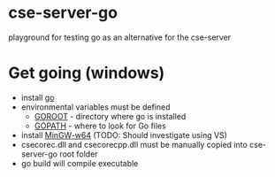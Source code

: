 # cse-server-go
playground for testing go as an alternative for the cse-server

# Get going (windows)
- install [go](https://golang.org/dl/)
- environmental variables must be defined
    - [GOROOT](https://golang.org/doc/install#tarball_non_standard) - directory where go is installed
    - [GOPATH](https://golang.org/cmd/go/#hdr-GOPATH_environment_variable) - where to look for Go files
- install [MinGW-w64](https://sourceforge.net/projects/mingw-w64/?source=typ_redirect) (TODO: Should investigate using VS)
- csecorec.dll and csecorecpp.dll must be manually copied into cse-server-go root folder
- go build will compile executable

